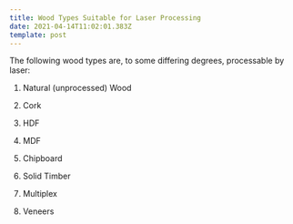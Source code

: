 ```yaml
---
title: Wood Types Suitable for Laser Processing
date: 2021-04-14T11:02:01.383Z
template: post
---
```

The following wood types are, to some differing degrees, processable by laser:

1. Natural (unprocessed) Wood

2. Cork

3. HDF

4. MDF

5. Chipboard

6. Solid Timber

7. Multiplex

8. Veneers